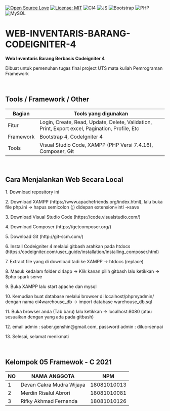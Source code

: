 [![Open Source Love](https://badges.frapsoft.com/os/v1/open-source.svg?style=flat)](https://github.com/ellerbrock/open-source-badges/)
[![License: MIT](https://img.shields.io/badge/License-MIT-green.svg)](https://opensource.org/licenses/MIT)
![CI4](https://img.shields.io/badge/-Codeigniter4-black?style=flat&logo=Codeigniter)
![JS](https://img.shields.io/badge/javascript%20-%23323330.svg?&style=flat&logo=javascript&logoColor=%23F7DF1E)
![Bootstrap](https://img.shields.io/badge/-Bootstrap-purple.svg?&logo=bootstrap&logoColor=white)
![PHP](https://img.shields.io/badge/-PHP-grey.svg?&logo=PHP&logoColor=white)
![MySQL](https://img.shields.io/badge/-MySQL-blue.svg?style=flat&logo=mysql&logoColor=white)

# WEB-INVENTARIS-BARANG-CODEIGNITER-4
<b>Web Inventaris Barang Berbasis Codeigniter 4</b>
<p>Dibuat untuk pemenuhan tugas final project UTS mata kuliah Pemrograman Framework</p>

<br>

## Tools / Framework / Other
| Bagian | Tools yang digunakan |
| --- | --- |
| Fitur | Login, Create, Read, Update, Delete, Validation, Print, Export excel, Pagination, Profile, Etc |
| Framework | Bootstrap 4, CodeIgniter 4 |
| Tools | Visual Studio Code, XAMPP (PHP Versi 7.4.16), Composer, Git |

<br>

## Cara Menjalankan Web Secara Local
<p>1. Download repository ini</p>
<p>2. Download XAMPP (https://www.apachefriends.org/index.html), lalu buka file php.ini -> hapus semicolon (;) didepan extension=intl ->save</p>
<p>3. Download Visual Studio Code (https://code.visualstudio.com/)</p>
<p>4. Download Composer (https://getcomposer.org/)</p>
<p>5. Download Git (http://git-scm.com/)</p>
<p>6. Install Codeigniter 4 melalui gitbash arahkan pada htdocs (https://codeigniter.com/user_guide/installation/installing_composer.html)</p>
<p>7. Extract file yang di download tadi ke XAMPP -> htdocs (replace)</p>
<p>8. Masuk kedalam folder ci4app -> Klik kanan pilih gitbash lalu ketikkan -> $php spark serve</p>
<p>9. Buka XAMPP lalu start apache dan mysql</p>
<p>10. Kemudian buat database melalui browser di localhost/phpmyadmin/ dengan nama ci4warehouse_db -> import database warehouse_db.sql</p>
<p>11. Buka browser anda (Tab baru) lalu ketikkan -> localhost:8080 (atau sesuaikan dengan yang ada pada gitbash)</p>
<p>12. email admin : saber.genshin@gmail.com, password admin : diluc-senpai</p>
<p>13. Selesai, selamat menikmati</p>

<br>

## Kelompok 05 Framewok - C 2021
| NO | NAMA ANGGOTA | NPM |
| --- | --- | --- |
| 1 | Devan Cakra Mudra Wijaya | 18081010013 |
| 2 | Merdin Risalul Abrori | 18081010081 |
| 3 | Rifky Akhmad Fernanda | 18081010126 |
